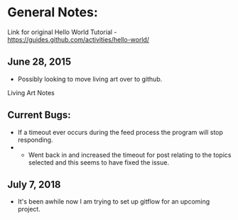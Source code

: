 # General Notes:

Link for original Hello World Tutorial - https://guides.github.com/activities/hello-world/

June 28, 2015
-------------
- Possibly looking to move living art over to github.

Living Art Notes

Current Bugs:
-------------
- If a timeout ever occurs during the feed process the program will stop responding.
- - Went back in and increased the timeout for post relating to the topics selected and this seems to have fixed the issue.



July 7, 2018
------------
- It's been awhile now I am trying to set up gitflow for an upcoming project.

